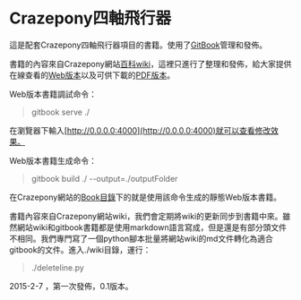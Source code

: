 Crazepony四軸飛行器
========

這是配套Crazepony四軸飛行器項目的書籍。使用了[GitBook](https://www.gitbook.com/)管理和發佈。

書籍的內容來自Crazepony網站[百科wiki](http://www.crazepony.com/wiki.html)，這裡只進行了整理和發佈，給大家提供在線查看的[Web版本](http://www.crazepony.com/book/)以及可供下載的[PDF版本]()。

Web版本書籍調試命令：

> gitbook serve ./

在瀏覽器下輸入[http://0.0.0.0:4000](http://0.0.0.0:4000)就可以查看修改效果。

Web版本書籍生成命令：

> gitbook build ./ --output=./outputFolder

在Crazepony網站的[Book目錄](http://www.crazepony.com/book/)下的就是使用該命令生成的靜態Web版本書籍。

書籍內容來自Crazepony網站wiki，我們會定期將wiki的更新同步到書籍中來。雖然網站wiki和gitbook書籍都是使用markdown語言寫成，但是還是有部分頭文件不相同。我們專門寫了一個python腳本批量將網站wiki的md文件轉化為適合gitbook的文件。進入./wiki目錄，運行：

> ./deleteline.py

2015-2-7 ，第一次發佈，0.1版本。


